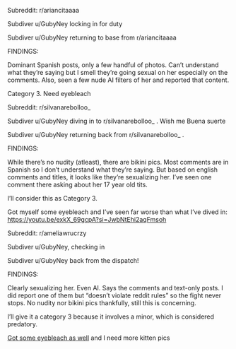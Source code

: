 Subreddit: r/ariancitaaaa

Subdiver u/GubyNey locking in for duty

Subdiver u/GubyNey returning to base from r/ariancitaaaa

FINDINGS:

Dominant Spanish posts, only a few handful of photos. Can’t understand what they’re saying but I smell they’re going sexual on her especially on the comments. Also, seen a few nude AI filters of her and reported that content.

Category 3. Need eyebleach

Subreddit: r/silvanarebolloo_

Subdiver u/GubyNey diving in to r/silvanarebolloo_ . Wish me Buena suerte

Subdiver u/GubyNey returning back from r/silvanarebolloo_ .

FINDINGS:

While there’s no nudity (atleast), there are bikini pics. Most comments are in Spanish so I don’t understand what they’re saying. But based on english comments and titles, it looks like they’re sexualizing her. I’ve seen one comment there asking about her 17 year old tits.

I’ll consider this as Category 3.

Got myself some eyebleach and I’ve seen far worse than what I’ve dived in: https://youtu.be/exkX_69gcpA?si=JwbNtEhi2aqFmsoh

Subreddit: r/ameliawrucrzy

Subdiver u/GubyNey, checking in

Subdiver u/GubyNey back from the dispatch!

FINDINGS:

Clearly sexualizing her. Even AI. Says the comments and text-only posts. I did report one of them but “doesn’t violate reddit rules” so the fight never stops. No nudity nor bikini pics thankfully, still this is concerning.

I’ll give it a category 3 because it involves a minor, which is considered predatory.

[Got some eyebleach as well](https://youtube.com/shorts/PDjf7B0mr64?si=x1Z1K8SQDb4qV-Dj) and I need more kitten pics
